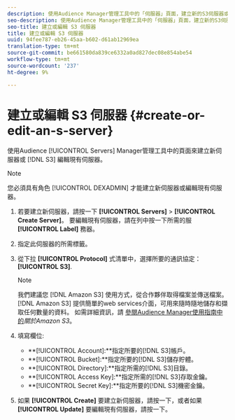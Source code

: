 ```yaml
---
description: 使用Audience Manager管理工具中的「伺服器」頁面，建立新的S3伺服器或編輯現有伺服器。
seo-description: 使用Audience Manager管理工具中的「伺服器」頁面，建立新的S3伺服器或編輯現有伺服器。
seo-title: 建立或編輯 S3 伺服器
title: 建立或編輯 S3 伺服器
uuid: 94fee787-eb26-45aa-b602-d61ab12969ea
translation-type: tm+mt
source-git-commit: be661580da839ce6332a0ad827dec08e854abe54
workflow-type: tm+mt
source-wordcount: '237'
ht-degree: 9%

---
```



# 建立或編輯 S3 伺服器 {#create-or-edit-an-s-server}

使用Audience [!UICONTROL Servers] Manager管理工具中的頁面來建立新伺服器或 [!DNL S3] 編輯現有伺服器。

>[!NOTE]
>
>您必須具有角色 [!UICONTROL DEXADMIN] 才能建立新伺服器或編輯現有伺服器。

1. 若要建立新伺服器，請按一下 **[!UICONTROL Servers]** > **[!UICONTROL Create Server]**。 要編輯現有伺服器，請在列中按一下所需的服 **[!UICONTROL Label]** 務器。
1. 指定此伺服器的所需標籤。
1. 從下拉 **[!UICONTROL Protocol]** 式清單中，選擇所要的通訊協定： **[!UICONTROL S3]**.

   >[!NOTE]
   >
   >我們建議您 [!DNL Amazon S3] 使用方式，從合作夥伴取得檔案並傳送檔案。 [!DNL Amazon S3] 提供簡單的web services介面，可用來隨時隨地儲存和擷取任何數量的資料。 如需詳細資訊，請 [參閱Audience Manager使用指南中的](https://docs.adobe.com/content/help/en/audience-manager/user-guide/reference/amazon-s3.html)*關於Amazon S3*。

1. 填寫欄位: 

   * **[!UICONTROL Account]:**指定所要的[!DNL S3]帳戶。
   * **[!UICONTROL Bucket]:**指定所要的[!DNL S3]儲存貯體。
   * **[!UICONTROL Directory]:**指定所需的[!DNL S3]目錄。
   * **[!UICONTROL Access Key]:**指定所需的[!DNL S3]存取金鑰。
   * **[!UICONTROL Secret Key]:**指定所要的[!DNL S3]機密金鑰。

1. 如果 **[!UICONTROL Create]** 要建立新伺服器，請按一下，或者如果 **[!UICONTROL Update]** 要編輯現有伺服器，請按一下。